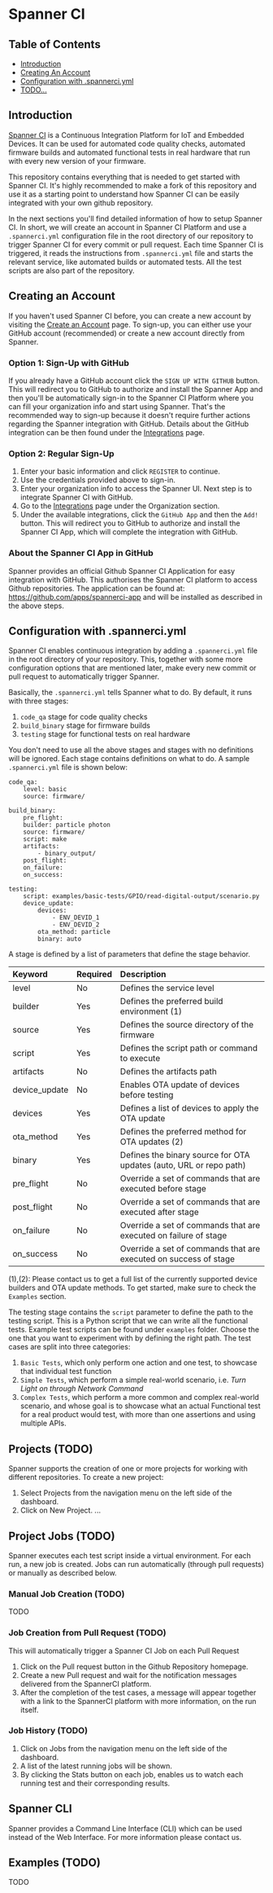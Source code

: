 # Spanner CI #

## Table of Contents
* [Introduction](#introduction)
* [Creating An Account](#creating-an-account) 
* [Configuration with .spannerci.yml](#configuration-with-spannerciyml)
* [TODO...](#todo)


## Introduction
[Spanner CI](https://spannerci.com) is a Continuous Integration Platform for IoT and Embedded Devices. It can be used for automated code quality checks, automated firmware builds and automated functional tests in real hardware that run with every new version of your firmware.

This repository contains everything that is needed to get started with Spanner CI. It's highly recommended to make a fork of this repository and use it as a starting point to understand how Spanner CI can be easily integrated with your own github repository.

In the next sections you'll find detailed information of how to setup Spanner CI. In short, we will create an account in Spanner CI Platform and use a `.spannerci.yml` configuration file in the root directory of our repository to trigger Spanner CI for every commit or pull request. Each time Spanner CI is triggered, it reads the instructions from `.spannerci.yml` file and starts the relevant service, like automated builds or automated tests. All the test scripts are also part of the repository.  

## Creating an Account
If you haven't used Spanner CI before, you can create a new account by visiting the [Create an Account](http://console.spannerci.com/app/accounts/register) page. To sign-up, you can either use your GitHub account (recommended) or create a new account directly from Spanner.

### Option 1: Sign-Up with GitHub ###
If you already have a GitHub account click the `SIGN UP WITH GITHUB` button. This will redirect you to GitHub to authorize and install the Spanner App and then you'll be automatically sign-in to the Spanner CI Platform where you can fill your organization info and start using Spanner. That's the recommended way to sign-up because it doesn't require further actions regarding the Spanner integration with GitHub. Details about the GitHub integration can be then found under the [Integrations](http://console.spannerci.com/app/integrations) page. 

### Option 2: Regular Sign-Up ###
1. Enter your basic information and click `REGISTER` to continue.
2. Use the credentials provided above to sign-in.
3. Enter your organization info to access the Spanner UI. Next step is to integrate Spanner CI with GitHub.
4. Go to the [Integrations](http://console.spannerci.com/app/integrations) page under the Organization section.
5. Under the available integrations, click the `GitHub App` and then the `Add! ` button. This will redirect you to GitHub to authorize and install the Spanner CI App, which will complete the integration with GitHub.

### About the Spanner CI App in GitHub
Spanner provides an official Github Spanner CI Application for easy integration with GitHub. This authorises the Spanner CI platform to access Github repositories. The application can be found at: https://github.com/apps/spannerci-app and will be installed as described in the above steps. 

## Configuration with .spannerci.yml
Spanner CI enables continuous integration by adding a `.spannerci.yml` file in the root directory of your repository. This, together with some more configuration options that are mentioned later, make every new commit or pull request to automatically trigger Spanner. 

Basically, the `.spannerci.yml` tells Spanner what to do. By default, it runs with three stages: 

1. `code_qa` stage for code quality checks
2. `build_binary` stage for firmware builds
3. `testing` stage for functional tests on real hardware

You don't need to use all the above stages and stages with no definitions will be ignored. Each stage contains definitions on what to do. A sample `.spannerci.yml` file is shown below:

```
code_qa:
    level: basic
    source: firmware/

build_binary:
    pre_flight:
    builder: particle photon
    source: firmware/
    script: make
    artifacts:
        - binary_output/
    post_flight:
    on_failure:
    on_success:

testing:
    script: examples/basic-tests/GPIO/read-digital-output/scenario.py
    device_update:
        devices:
            - ENV_DEVID_1
            - ENV_DEVID_2
        ota_method: particle
        binary: auto
```

A stage is defined by a list of parameters that define the stage behavior.

| Keyword | Required | Description |
| :--- | :--- | :--- |
| level         | No  | Defines the service level |
| builder       | Yes | Defines the preferred build environment (1) |
| source        | Yes | Defines the source directory of the firmware |
| script        | Yes | Defines the script path or command to execute |
| artifacts     | No  | Defines the artifacts path |
| device_update | No  | Enables OTA update of devices before testing |
| devices       | Yes | Defines a list of devices to apply the OTA update |
| ota_method    | Yes | Defines the preferred method for OTA updates (2) |
| binary        | Yes | Defines the binary source for OTA updates (auto, URL or repo path) |
| pre_flight    | No  | Override a set of commands that are executed before stage |
| post_flight   | No  | Override a set of commands that are executed after stage |
| on_failure    | No  | Override a set of commands that are executed on failure of stage |
| on_success    | No  | Override a set of commands that are executed on success of stage |

(1),(2): Please contact us to get a full list of the currently supported device builders and OTA update methods. To get started, make sure to check the `Examples` section.

The testing stage contains the `script` parameter to define the path to the testing script. This is a Python script that we can write all the functional tests. Example test scripts can be found under `examples` folder. Choose the one that you want to experiment with by defining the right path. The test cases are split into three categories:

1. `Basic Tests`, which only perform one action and one test, to showcase that individual test function
2. `Simple Tests`, which perform a simple real-world scenario, i.e. *Turn Light on through Network Command*
3. `Complex Tests`, which perform a more common and complex real-world scenario, and whose goal is to showcase what an actual Functional test for a real product would test, with more than one assertions and using multiple APIs.

## Projects (TODO)
Spanner supports the creation of one or more projects for working with different repositories. To create a new project:

1. Select Projects from the navigation menu on the left side of the dashboard.
2. Click on New Project.
...

## Project Jobs (TODO)
Spanner executes each test script inside a virtual environment. For each run, a new job is created. Jobs can run automatically (through pull requests) or manually as described below.

### Manual Job Creation (TODO)
TODO

### Job Creation from Pull Request (TODO)

This will automatically trigger a Spanner CI Job on each Pull Request

1. Click on the Pull request button in the Github Repository homepage.
2. Create a new Pull request and wait for the notification messages delivered from the SpannerCI platform.
3. After the completion of the test cases, a message will appear together with a link to the SpannerCI platform with more information, on the run itself.

### Job History (TODO)
1. Click on Jobs from the navigation menu on the left side of the dashboard.
2. A list of the latest running jobs will be shown.
3. By clicking the Stats button on each job, enables us to watch each running test and their corresponding results.

## Spanner CLI
Spanner provides a Command Line Interface (CLI) which can be used instead of the Web Interface. For more information please contact us.

## Examples (TODO)
TODO
